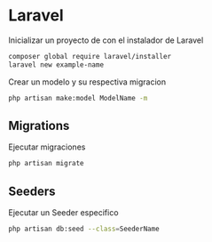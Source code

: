 # Laravel

Inicializar un proyecto de con el instalador de Laravel

```sh
composer global require laravel/installer
laravel new example-name
```

Crear un modelo y su respectiva migracion

```sh
php artisan make:model ModelName -m
```

## Migrations

Ejecutar migraciones

```sh
php artisan migrate
```

## Seeders

Ejecutar un Seeder especifico

```sh
php artisan db:seed --class=SeederName
```
